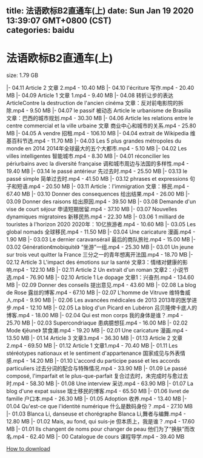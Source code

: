 
title: 法语欧标B2直通车(上)
date: Sun Jan 19 2020 13:39:07 GMT+0800 (CST)    
categories: baidu
---

# 法语欧标B2直通车(上)
size: 1.79 GB
 
 
|- 04.11 Article 2 文章 2.mp4 - 10.40 MB
|- 04.10 l'écriture 写作.mp4 - 20.40 MB
|- 04.09 Article 1 文章 1.mp4 - 9.40 MB
|- 04.08 转折让步的表达 ArticleContre la destruction de l'ancien cinéma 文章：反对前电影院的拆除.mp4 - 9.50 MB
|- 04.07 le passif 被动态 Article le urbanisme de Brasilia 文章：巴西的城市规划.mp4 - 30.30 MB
|- 04.06 Article les relations entre le centre commercial et la ville urbaine 文章 商业中心和城市的关系.mp4 - 25.80 MB
|- 04.05 A vendre 招租.mp4 - 106.10 MB
|- 04.04 extrait de Wikipedia 维基百科节选.mp4 - 11.70 MB
|- 04.03 Les 5 plus grandes métropoles du monde en 2014 2014年全球最大的五个大都市.mp4 - 5.10 MB
|- 04.02 Les villes intelligentes 智能城市.mp4 - 8.30 MB
|- 04.01 réconcilier les périurbains avec la diversité française 调和城市周边与法国的多样性.mp4 - 19.40 MB
|- 03.14 le passé antérieur 先过去时.mp4 - 25.50 MB
|- 03.13 le passé simple 简单过去时.mp4 - 41.50 MB
|- 03.12 phrases et expressions 句子和短语.mp4 - 20.50 MB
|- 03.11 Article：l'immigration 文章：移民.mp4 - 67.40 MB
|- 03.10 Donner des consequences 给出结果.mp4 - 26.00 MB
|- 03.09 Donner des raisons 给出原因.mp4 - 39.50 MB
|- 03.08 Demande d'un vise de court séjour 申请短期居留.mp4 - 37.10 MB
|- 03.07 Nouvelles dynamiques migratoires 新移民热.mp4 - 22.30 MB
|- 03.06 1 milliard de touristes à l'horizon 2020 2020年：10亿旅游者.mp4 - 10.60 MB
|- 03.05 Les global nomads 全球移民.mp4 - 11.50 MB
|- 03.04 Une caricature 漫画.mp4 - 1.90 MB
|- 03.03 Le dernier caravansérail 最后的商队旅社.mp4 - 15.00 MB
|- 03.02 Génération《mobiquité》 “坐游”一组.mp4 - 25.30 MB
|- 03.01 Un jeune sur trois veut quitter la France 三分之一的青年想离开法国.mp4 - 18.70 MB
|- 02.12 Article 3  L'impact des émotions sur la santé 文章3：情绪对健康的影响.mp4 - 122.10 MB
|- 02.11 Article 2  Un extrait d'un roman 文章2：小说节选.mp4 - 76.90 MB
|- 02.10 Article 1  Le dopage 文章1：兴奋剂.mp4 - 134.60 MB
|- 02.09 Donner des conseils 提出意见.mp4 - 43.60 MB
|- 02.08 La blog de Rose 露丝的博客.mp4 - 67.10 MB
|- 02.07 L'homme de Vitruve 维特鲁威人.mp4 - 9.90 MB
|- 02.06 Les avancées médicales de 2013 2013年的医学进步.mp4 - 12.10 MB
|- 02.05 La blog d'un Picard en Lubéron 吕贝隆俾卡底人的博客.mp4 - 18.00 MB
|- 02.04 Qui est mon corps 我的身体是谁？.mp4 - 25.70 MB
|- 02.03 Supercondriaque 患病臆想狂.mp4 - 16.00 MB
|- 02.02 Mode 《jêune》 禁食潮.mp4 - 19.20 MB
|- 02.01 Une caricature 漫画.mp4 - 13.50 MB
|- 01.14 Article 3 文章3.mp4 - 36.30 MB
|- 01.13 Article 2 文章2.mp4 - 69.50 MB
|- 01.12 Article 1 文章1.mp4 - 70.40 MB
|- 01.11 Les stéréotypes nationaux et le sentiment d'appartenance 国家成见与外表情感.mp4 - 14.20 MB
|- 01.10 L'accord du participe passé et les accords particuliers 过去分词的配合与特殊情况.mp4 - 33.90 MB
|- 01.09 Le passé composé, l'imparfait et le plus-que-parfait 复合过去时，未完成时与愈过去时.mp4 - 58.30 MB
|- 01.08 Une interview 采访.mp4 - 63.90 MB
|- 01.07 La blog d'une expat suisse 瑞士移民的博客.mp4 - 65.50 MB
|- 01.06 livret de famille 户口本.mp4 - 26.30 MB
|- 01.05 Adoption 收养.mp4 - 13.40 MB
|- 01.04 Qu'est-ce que l'identité numérique 什么是数码身份？.mp4 - 27.10 MB
|- 01.03 Blanca Li, danseuse et chorégraphe Blanca Li,舞者与编舞.mp4 - 12.80 MB
|- 01.02 Mais, au fond, qui suis-je 但本质上，我是谁？.mp4 - 17.60 MB
|- 01.01 Ils changent de noms pour changer de peau 他们为了“换肤”而改名.mp4 - 62.40 MB
|- 00 Catalogue de cours 课程导学.mp4 - 39.40 MB

[How to download](https://bpcam.bemobtrk.com/go/2ceec3aa-1ca2-46d6-b9ff-aaa5c184517c?jno=4847)